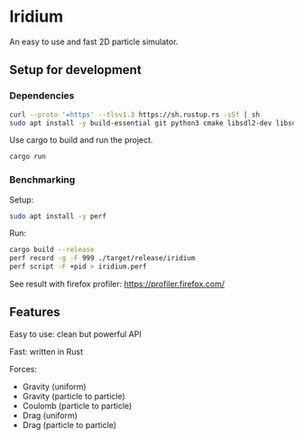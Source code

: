 # Iridium

An easy to use and fast 2D particle simulator.

## Setup for development

### Dependencies

```sh
curl --proto '=https' --tlsv1.3 https://sh.rustup.rs -sSf | sh
sudo apt install -y build-essential git python3 cmake libsdl2-dev libsdl2-image-dev libsdl2-ttf-dev libsdl2-mixer-dev libsdl2-gfx-dev libvulkan-dev vulkan-tools
```

Use cargo to build and run the project.

```sh
cargo run
```

### Benchmarking

Setup:
```sh
sudo apt install -y perf
```

Run:
```sh
cargo build --release
perf record -g -F 999 ./target/release/iridium
perf script -F +pid > iridium.perf 
```

See result with firefox profiler:
https://profiler.firefox.com/

## Features

Easy to use: clean but powerful API

Fast: written in Rust

Forces:
- Gravity (uniform) 
- Gravity (particle to particle)
- Coulomb (particle to particle)
- Drag (uniform)
- Drag (particle to particle)
